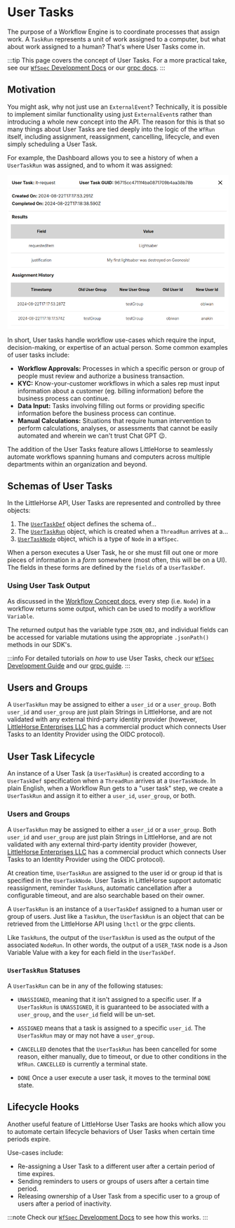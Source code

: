 # User Tasks

The purpose of a Workflow Engine is to coordinate processes that assign work. A `TaskRun` represents a unit of work assigned to a computer, but what about work assigned to a human? That's where User Tasks come in.

:::tip
This page covers the concept of User Tasks. For a more practical take, see our [`WfSpec` Development Docs](../05-developer-guide/08-wfspec-development/08-user-tasks.md) or our [grpc docs](../05-developer-guide/09-grpc/20-user-tasks.md).
:::

## Motivation

You might ask, why not just use an `ExternalEvent`? Technically, it is possible to implement similar functionality using just `ExternalEvent`s rather than introducing a whole new concept into the API. The reason for this is that so many things about User Tasks are tied deeply into the logic of the `WfRun` itself, including assignment, reassignment, cancelling, lifecycle, and even simply scheduling a User Task.

For example, the Dashboard allows you to see a history of when a `UserTaskRun` was assigned, and to whom it was assigned:

![User Task Assignment History](./user-task-history.png)

In short, User tasks handle workflow use-cases which require the input, decision-making, or expertise of an actual person. Some common examples of user tasks include:

* **Workflow Approvals:** Processes in which a specific person or group of people must review and authorize a business transaction.
* **KYC:** Know-your-customer workflows in which a sales rep must input information about a customer (eg. billing information) before the business process can continue.
* **Data Input:** Tasks involving filling out forms or providing specific information before the business process can continue.
* **Manual Calculations:** Situations that require human intervention to perform calculations, analyses, or assessments that cannot be easily automated and wherein we can't trust Chat GPT :wink:.


The addition of the User Tasks feature allows LittleHorse to seamlessly automate workflows spanning humans and computers across multiple departments within an organization and beyond.

## Schemas of User Tasks

In the LittleHorse API, User Tasks are represented and controlled by three objects:

1. The [`UserTaskDef`](../08-api.md#usertaskdef) object defines the schema of...
2. The [`UserTaskRun`](../08-api.md#usertaskrun) object, which is created when a `ThreadRun` arrives at a...
3. [`UserTaskNode`](../08-api.md#usertasknode) object, which is a type of `Node` in a `WfSpec`.

When a person executes a User Task, he or she must fill out one or more pieces of information in a _form_ somewhere (most often, this will be on a UI). The fields in these forms are defined by the `fields` of a `UserTaskDef`.

### Using User Task Output

As discussed in the [Workflow Concept docs](./01-workflows.md), every step (i.e. `Node`) in a workflow returns some output, which can be used to modify a workflow `Variable`.

The returned output has the variable type `JSON_OBJ`, and individual fields can be accessed for variable mutations using the appropriate `.jsonPath()` methods in our SDK's.

:::info
For detailed tutorials on _how_ to use User Tasks, check our [`WfSpec` Development Guide](../05-developer-guide/08-wfspec-development/08-user-tasks.md) and our [grpc guide](../05-developer-guide/09-grpc/20-user-tasks.md).
:::

## Users and Groups

A `UserTaskRun` may be assigned to either a `user_id` or a `user_group`. Both `user_id` and `user_group` are just plain Strings in LittleHorse, and are not validated with any external third-party identity provider (however, [LittleHorse Enterprises LLC](https://littlehorse.io) has a commercial product which connects User Tasks to an Identity Provider using the OIDC protocol).



## User Task Lifecycle

An instance of a User Task (a `UserTaskRun`) is created according to a `UserTaskDef` specification when a `ThreadRun` arrives at a `UserTaskNode`. In plain English, when a Workflow Run gets to a "user task" step, we create a `UserTaskRun` and assign it to either a `user_id`, `user_group`, or both.

### Users and Groups

A `UserTaskRun` may be assigned to either a `user_id` or a `user_group`. Both `user_id` and `user_group` are just plain Strings in LittleHorse, and are not validated with any external third-party identity provider (however, [LittleHorse Enterprises LLC](https://littlehorse.io) has a commercial product which connects User Tasks to an Identity Provider using the OIDC protocol).

At creation time, `UserTaskRun` are assigned to the user id or group id that is specified in the `UserTaskNode`. User Tasks in LittleHorse support automatic reassignment, reminder `TaskRun`s, automatic cancellation after a configurable timeout, and are also searchable based on their owner.

A `UserTaskRun` is an instance of a `UserTaskDef` assigned to a human user or group of users. Just like a `TaskRun`, the `UserTaskRun` is an object that can be retrieved from the LittleHorse API using `lhctl` or the grpc clients.

Like `TaskRun`s, the output of the `UserTaskRun` is used as the output of the associated `NodeRun`. In other words, the output of a `USER_TASK` node is a Json Variable Value with a key for each field in the `UserTaskDef`.

### `UserTaskRun` Statuses

A `UserTaskRun` can be in any of the following statuses:

* `UNASSIGNED`, meaning that it isn't assigned to a specific user. If a `UserTaskRun` is `UNASSIGNED`, it is guaranteed to be associated with a `user_group`, and the `user_id` field will be un-set.

* `ASSIGNED` means that a task is assigned to a specific `user_id`. The `UserTaskRun` may or may not have a `user_group`.

* `CANCELLED` denotes that the `UserTaskRun` has been cancelled for some reason, either manually, due to timeout, or due to other conditions in the `WfRun`. `CANCELLED` is currently a terminal state.

* `DONE` Once a user execute a user task, it moves to the terminal `DONE` state.

## Lifecycle Hooks

Another useful feature of LittleHorse User Tasks are hooks which allow you to automate certain lifecycle behaviors of User Tasks when certain time periods expire.

Use-cases include:
* Re-assigning a User Task to a different user after a certain period of time expires.
* Sending reminders to users or groups of users after a certain time period.
* Releasing ownership of a User Task from a specific user to a group of users after a period of inactivity.

:::note
Check our [`WfSpec` Development Docs](../05-developer-guide/08-wfspec-development/08-user-tasks.md#automatic-reassignment) to see how this works.
:::

